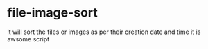 # file-image-sort
it will sort the files or images as per their creation date and time
it is awsome script
